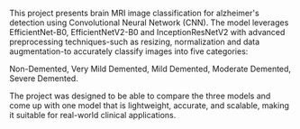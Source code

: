 This project presents brain MRI image classification for alzheimer's detection using Convolutional Neural Network (CNN). The model leverages EfficientNet-B0, EfficientNetV2-B0 and InceptionResNetV2 with advanced preprocessing techniques-such as resizing, normalization and data augmentation-to accurately classify images into five categories:

Non-Demented, Very Mild Demented, Mild Demented, Moderate Demented, Severe Demented.		

The project was designed to be able to compare the three models and come up with one model that is lightweight, accurate, and scalable, making it suitable for real-world clinical applications.
